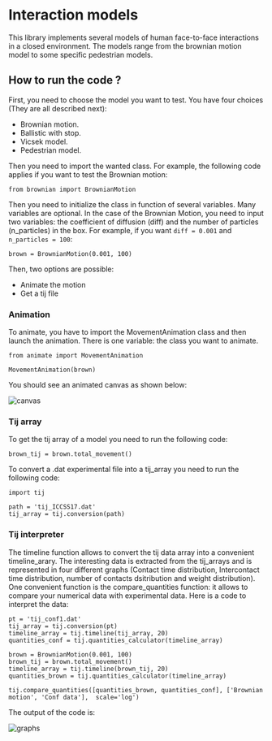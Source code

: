 # Interaction models

This library implements several models of human face-to-face interactions in a closed environment. The models range from the brownian motion model to some specific pedestrian models.

## How to run the code ?

First, you need to choose the model you want to test.
You have four choices (They are all described next):

* Brownian motion.
* Ballistic with stop.
* Vicsek model.
* Pedestrian model.

Then you need to import the wanted class. For example, the following code applies if you want to test the Brownian motion:

```
from brownian import BrownianMotion
```

Then you need to initialize the class in function of several variables. Many variables are optional. In the case of the Brownian Motion, you need to input two variables: the coefficient of diffusion (diff) and the number of particles (n_particles) in the box. For example, if you want `diff = 0.001` and `n_particles = 100`: 

```
brown = BrownianMotion(0.001, 100)
```

Then, two options are possible:

* Animate the motion
* Get a tij file

### Animation

To animate, you have to import the MovementAnimation class and then launch the animation. There is one variable: the class you want to animate.

```
from animate import MovementAnimation
   
MovementAnimation(brown)
````

You should see an animated canvas as shown below:

![canvas](../main/rst/images/canvas.png)

### Tij array

To get the tij array of a model you need to run the following code:

```
brown_tij = brown.total_movement()
```

To convert a .dat experimental file into a tij_array you need to run the following code:

```
import tij

path = 'tij_ICCSS17.dat'
tij_array = tij.conversion(path)
```

### Tij interpreter

The timeline function allows to convert the tij data array into a convenient timeline_arary. The interesting data is extracted from the tij_arrays and is represented in four different graphs (Contact time distribution, Intercontact time distribution, number of contacts dsitribution and weight distribution).
One convenient function is the compare_quantities function: it allows to compare your numerical data with experimental data. Here is a code to interpret the data:

```   
pt = 'tij_conf1.dat'
tij_array = tij.conversion(pt)
timeline_array = tij.timeline(tij_array, 20)
quantities_conf = tij.quantities_calculator(timeline_array)

brown = BrownianMotion(0.001, 100)
brown_tij = brown.total_movement()
timeline_array = tij.timeline(brown_tij, 20)
quantities_brown = tij.quantities_calculator(timeline_array)

tij.compare_quantities([quantities_brown, quantities_conf], ['Brownian motion', 'Conf data'],  scale='log')
```

The output of the code is:

![graphs](../main/rst/images/comapre_graphs.png)
